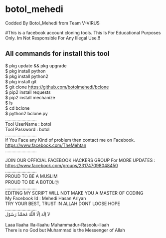 # botol_mehedi

Codded By Botol_Mehedi from Team V-VIRUS

#This is a facebook account cloning tools. This Is For Educational Purposes Only. Im Not Responsible For Any Illegal Use.!!

## All commands for install this tool

$ pkg update && pkg upgrade
<br>
$ pkg install python
<br/>
$ pkg install python2
<br/>
$ pkg install git
<br/>
$ git clone https://github.com/botolmehedi/bclone
<br/>
$ pip2 install requests
<br/>
$ pip2 install mechanize
<br/>
$ ls
<br/>
$ cd bclone
<br/>
$ python2 bclone.py
<br/>
.........................
<br/>
Tool UserName : botol
<br/>
Tool Password : botol
<br/>
.........................
<br/>
If You Face any Kind of problem then contact me on Facebook.
<br/>
https://www.facebook.com/TheMehtan
<br/>
.........................

JOIN OUR OFFICIAL FACEBOOK HACKERS GROUP For MORE UPDATES : https://www.facebook.com/groups/231747098048450
<br/>
.........................
<br/>
                           PROUD TO BE A MUSLIM
<br/>
                          PROUD TO BE A BOTOL㋡
<br/>
.........................
<br/>
           EDITING MY SCRIPT WILL NOT MAKE YOU A MASTER OF CODING
<br/>
                      My Facebook Id : Mehedi Hasan Ariyan
<br/>
                       TRY YOUR BEST, TRUST IN ALLAH DONT LOOSE HOPE
<br/>
.........................
<br/>
                             لآ اِلَهَ اِلّا اللّهُ مُحَمَّدٌ رَسُوُل    
<br/>
               Laaa Ilaaha Illa-llaahu Muhammadur-Rasoolu-llaah
<br/>
      There is no God but Muhammad is the Messenger of Allah
